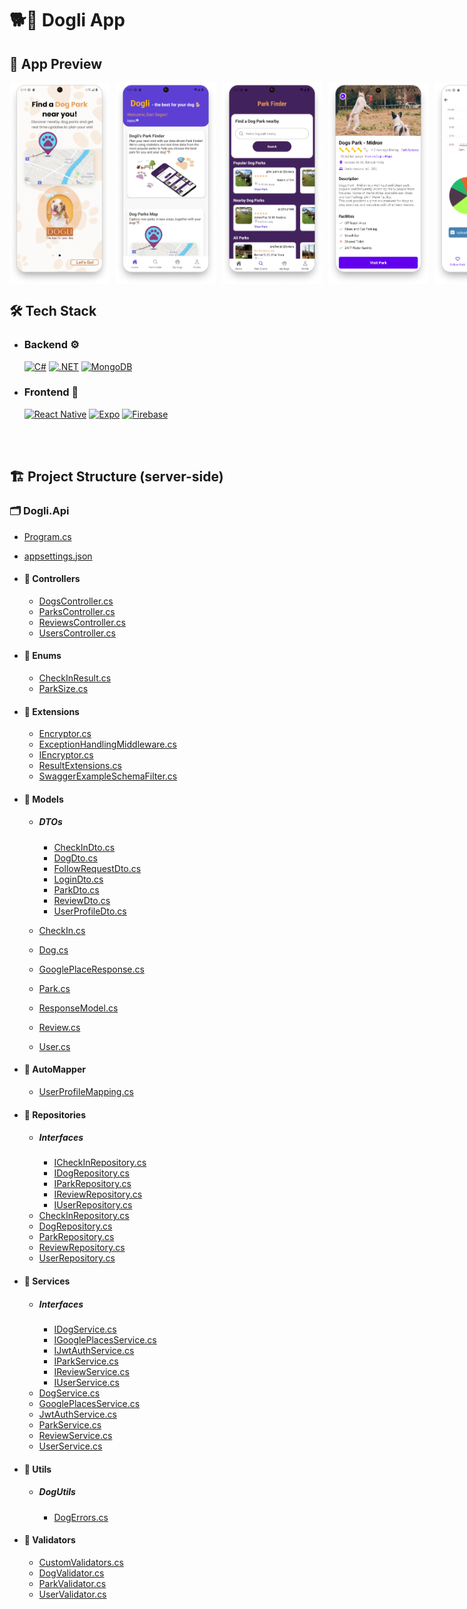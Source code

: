 # 🐕📱 Dogli App

 ## 📱 App Preview
 <div style="display: flex; gap: 10px">
    <!-- <img src="./Dogli.Client/assets/screenshots/WelcomeToDogliScreen1.png" width="150" alt="Welcome Screen 1"> -->
    <img src="./Dogli.Client/assets/screenshots/WelcomeToDogliScreen2.png" width="160" alt="Welcome Screen 2">
    <img src="./Dogli.Client/assets/screenshots/HomeScreen1.png" width="160" alt="Home Screen">
    <img src="./Dogli.Client/assets/screenshots/ParkFinderScreen.png" width="160" alt="Park Finder Screen">
    <img src="./Dogli.Client/assets/screenshots/ParkProfileScreen.png" width="160" alt="Park Profile Screen">
    <img src="./Dogli.Client/assets/screenshots/ParkVisitorScreen- statistics section.png" width="160" alt="Parks Visitor Screen">
    <img src="./Dogli.Client/assets/screenshots/ParksMapScreen.png" width="160" alt="Parks Map Screen">
</div>

 ## 🛠️ Tech Stack

 - ### Backend ⚙️

   [![C#](https://img.shields.io/badge/C%23-239120?style=for-the-badge&logo=c-sharp&logoColor=white)](https://docs.microsoft.com/en-us/dotnet/csharp/)
   [![.NET](https://img.shields.io/badge/.NET%208-5C2D91?style=for-the-badge&logo=.net&logoColor=white)](https://dotnet.microsoft.com/en-us/)
   [![MongoDB](https://img.shields.io/badge/MongoDB-4EA94B?style=for-the-badge&logo=mongodb&logoColor=white)](https://www.mongodb.com/)

 - ### Frontend 📱

   [![React Native](https://img.shields.io/badge/React_Native-20232A?style=for-the-badge&logo=react&logoColor=61DAFB)](https://reactnative.dev/)
   [![Expo](https://img.shields.io/badge/Expo-000020?style=for-the-badge&logo=expo&logoColor=white)](https://expo.dev/)
   [![Firebase](https://img.shields.io/badge/Firebase-039BE5?style=for-the-badge&logo=Firebase&logoColor=FFCA28)](https://firebase.google.com/)
<br>
<br>

 ## 🏗️ Project Structure (server-side)

  ### 🗂️ **Dogli.Api**

- [Program.cs](./Dogli.Api/Program.cs)<br>
- [appsettings.json](Dogli.Api/appsettings.json)<br>
- #### 📂 **Controllers**
  - [DogsController.cs](./Dogli.Api/Controllers/DogsController.cs)<br>
  - [ParksController.cs](./Dogli.Api/Controllers/ParksController.cs)<br>
  - [ReviewsController.cs](./Dogli.Api/Controllers/ReviewsController.cs)<br>
  - [UsersController.cs](./Dogli.Api/Controllers/UsersController.cs)<br>
- #### 📂 **Enums**
  - [CheckInResult.cs](./Dogli.Api/Enums/CheckInResult.cs)<br>
  - [ParkSize.cs](./Dogli.Api/Enums/ParkSize.cs)<br>
- #### 📂 **Extensions**

  - [Encryptor.cs](./Dogli.Api/Extensions/Encryptor.cs)<br>
  - [ExceptionHandlingMiddleware.cs](./Dogli.Api/Extensions/ExceptionHandlingMiddleware.cs)<br>
  - [IEncryptor.cs](./Dogli.Api/Extensions/IEncryptor.cs)<br>
  - [ResultExtensions.cs](./Dogli.Api/Extensions/ResultExtensions.cs)<br>
  - [SwaggerExampleSchemaFilter.cs](./Dogli.Api/Extensions/SwaggerExampleSchemaFilter.cs)<br>

- #### 📂 **Models**

  - ##### DTOs

    - [CheckInDto.cs](./Dogli.Api/Models/DTOs/CheckInDto.cs)<br>
    - [DogDto.cs](./Dogli.Api/Models/DTOs/DogDto.cs)<br>
    - [FollowRequestDto.cs](./Dogli.Api/Models/DTOs/FollowRequestDto.cs)<br>
    - [LoginDto.cs](./Dogli.Api/Models/DTOs/LoginDto.cs)<br>
    - [ParkDto.cs](./Dogli.Api/Models/DTOs/ParkDto.cs)<br>
    - [ReviewDto.cs](./Dogli.Api/Models/DTOs/ReviewDto.cs)<br>
    - [UserProfileDto.cs](./Dogli.Api/Models/DTOs/UserProfileDto.cs)<br>

  - [CheckIn.cs](./Dogli.Api/Models/CheckIn.cs)<br>
  - [Dog.cs](./Dogli.Api/Models/Dog.cs)<br>
  - [GooglePlaceResponse.cs](./Dogli.Api/Models/GooglePlaceResponse.cs)<br>
  - [Park.cs](./Dogli.Api/Models/Park.cs)<br>
  - [ResponseModel.cs](./Dogli.Api/Models/ResponseModel.cs)<br>
  - [Review.cs](./Dogli.Api/Models/Review.cs)<br>
  - [User.cs](./Dogli.Api/Models/User.cs)<br>

- #### 📂 **AutoMapper**

  - [UserProfileMapping.cs](./Dogli.Api/AutoMapper/UserProfileMapping.cs)<br>

- #### 📂 **Repositories**

  - ##### Interfaces
    - [ICheckInRepository.cs](./Dogli.Api/Repositories/Interfaces/ICheckInRepository.cs)<br>
    - [IDogRepository.cs](./Dogli.Api/Repositories/Interfaces/IDogRepository.cs)<br>
    - [IParkRepository.cs](./Dogli.Api/Repositories/Interfaces/IParkRepository.cs)<br>
    - [IReviewRepository.cs](./Dogli.Api/Repositories/Interfaces/IReviewRepository.cs)<br>
    - [IUserRepository.cs](./Dogli.Api/Repositories/Interfaces/IUserRepository.cs)<br>
  - [CheckInRepository.cs](./Dogli.Api/Repositories/CheckInRepository.cs)<br>
  - [DogRepository.cs](./Dogli.Api/Repositories/DogRepository.cs)<br>
  - [ParkRepository.cs](./Dogli.Api/Repositories/ParkRepository.cs)<br>
  - [ReviewRepository.cs](./Dogli.Api/Repositories/ReviewRepository.cs)<br>
  - [UserRepository.cs](./Dogli.Api/Repositories/UserRepository.cs)<br>

- #### 📂 **Services**

  - ##### Interfaces
    - [IDogService.cs](./Dogli.Api/Services/Interfaces/IDogService.cs)<br>
    - [IGooglePlacesService.cs](./Dogli.Api/Services/Interfaces/IGooglePlacesService.cs)<br>
    - [IJwtAuthService.cs](./Dogli.Api/Services/Interfaces/IJwtAuthService.cs)<br>
    - [IParkService.cs](./Dogli.Api/Services/Interfaces/IParkService.cs)<br>
    - [IReviewService.cs](./Dogli.Api/Services/Interfaces/IReviewService.cs)<br>
    - [IUserService.cs](./Dogli.Api/Services/Interfaces/IUserService.cs)<br>
  - [DogService.cs](./Dogli.Api/Services/DogService.cs)<br>
  - [GooglePlacesService.cs](./Dogli.Api/Services/GooglePlacesService.cs)<br>
  - [JwtAuthService.cs](./Dogli.Api/Services/JwtAuthService.cs)<br>
  - [ParkService.cs](./Dogli.Api/Services/ParkService.cs)<br>
  - [ReviewService.cs](./Dogli.Api/Services/ReviewService.cs)<br>
  - [UserService.cs](./Dogli.Api/Services/UserService.cs)<br>

- #### 📂 **Utils**

  - ##### DogUtils
    - [DogErrors.cs](./Dogli.Api/Utils/DogUtils/DogErrors.cs)<br>

- #### 📂 **Validators**
  - [CustomValidators.cs](./Dogli.Api/Validators/CustomValidators.cs)<br>
  - [DogValidator.cs](./Dogli.Api/Validators/DogValidator.cs)<br>
  - [ParkValidator.cs](./Dogli.Api/Validators/ParkValidator.cs)<br>
  - [UserValidator.cs](./Dogli.Api/Validators/UserValidator.cs)<br>
